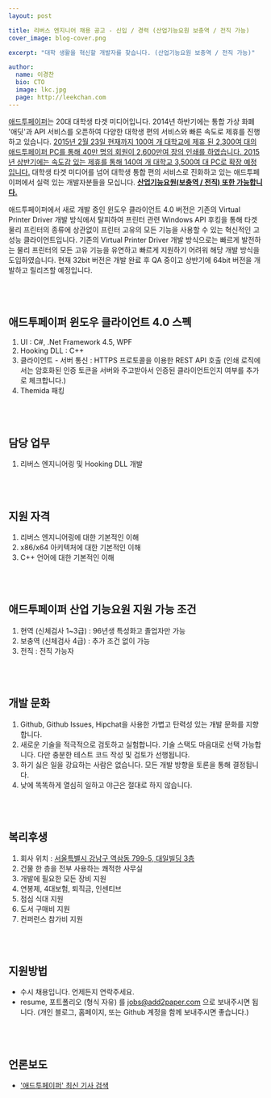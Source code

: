 ```yaml
---
layout: post

title: 리버스 엔지니어 채용 공고 - 신입 / 경력 (산업기능요원 보충역 / 전직 가능)
cover_image: blog-cover.png

excerpt: "대학 생활을 혁신할 개발자를 찾습니다. (산업기능요원 보충역 / 전직 가능)"

author:
  name: 이경찬
  bio: CTO
  image: lkc.jpg
  page: http://leekchan.com
---
```


[애드투페이퍼](http://www.add2paper.com)는 20대 대학생 타겟 미디어입니다. 2014년 하반기에는 통합 가상 화폐 '애딧'과 API 서비스를 오픈하여 다양한 대학생 편의 서비스와 빠른 속도로 제휴를 진행하고 있습니다. <u>2015년 2월 23일 현재까지 100여 개 대학교에 제휴 된 2,300여 대의 애드투페이퍼 PC를 통해 40만 명의 회원이 2,600만여 장의 인쇄를 하였습니다. 2015년 상반기에는 속도감 있는 제휴를 통해 140여 개 대학교 3,500여 대 PC로 확장 예정입니다.</u> 대학생 타겟 미디어를 넘어 대학생 통합 편의 서비스로 진화하고 있는 애드투페이퍼에서 실력 있는 개발자분들을 모십니다. <b><u>산업기능요원(보충역 / 전직) 또한 가능합니다.</u></b>

애드투페이퍼에서 새로 개발 중인 윈도우 클라이언트 4.0 버전은 기존의 Virtual Printer Driver 개발 방식에서 탈피하여 프린터 관련 Windows API 후킹을 통해 타겟 물리 프린터의 종류에 상관없이 프린터 고유의 모든 기능을 사용할 수 있는 혁신적인 고성능 클라이언트입니다. 기존의 Virtual Printer Driver 개발 방식으로는 빠르게 발전하는 물리 프린터의 모든 고유 기능을 유연하고 빠르게 지원하기 어려워 해당 개발 방식을 도입하였습니다. 현재 32bit 버전은 개발 완료 후 QA 중이고 상반기에 64bit 버전을 개발하고 릴리즈할 예정입니다. 

<br><br>

## 애드투페이퍼 윈도우 클라이언트 4.0 스펙
1. UI : C#, .Net Framework 4.5, WPF
2. Hooking DLL : C++
3. 클라이언트 - 서버 통신 : HTTPS 프로토콜을 이용한 REST API 호출 (인쇄 로직에서는 암호화된 인증 토큰을 서버와 주고받아서 인증된 클라이언트인지 여부를 추가로 체크합니다.)
4. Themida 패킹

<br><br>

## 담당 업무
1. 리버스 엔지니어링 및 Hooking DLL 개발

<br><br>

## 지원 자격
1. 리버스 엔지니어링에 대한 기본적인 이해
2. x86/x64 아키텍처에 대한 기본적인 이해
3. C++ 언어에 대한 기본적인 이해

<br><br>

## 애드투페이퍼 산업 기능요원 지원 가능 조건
1. 현역 (신체검사 1~3급) : 96년생 특성화고 졸업자만 가능
2. 보충역 (신체검사 4급) : 추가 조건 없이 가능
3. 전직 : 전직 가능자

<br><br>

## 개발 문화
1. Github, Github Issues, Hipchat을 사용한 가볍고 탄력성 있는 개발 문화를 지향합니다. 
2. 새로운 기술을 적극적으로 검토하고 실험합니다. 기술 스택도 마음대로 선택 가능합니다. 다만 충분한 테스트 코드 작성 및 검토가 선행됩니다. 
3. 하기 싫은 일을 강요하는 사람은 없습니다. 모든 개발 방향을 토론을 통해 결정됩니다.
4. 낮에 똑똑하게 열심히 일하고 야근은 절대로 하지 않습니다. 

<br><br>

## 복리후생
1. 회사 위치 : [서울특별시 강남구 역삼동 799-5, 대일빌딩 3층](http://map.naver.com/local/siteview.nhn?code=13468464)
2. 건물 한 층을 전부 사용하는 쾌적한 사무실  
3. 개발에 필요한 모든 장비 지원
4. 연봉제, 4대보험, 퇴직금, 인센티브
5. 점심 식대 지원  
6. 도서 구매비 지원  
7. 컨퍼런스 참가비 지원  

<br><br>

## 지원방법
* 수시 채용입니다. 언제든지 연락주세요.  
* resume, 포트폴리오 (형식 자유) 를 jobs@add2paper.com 으로 보내주시면 됩니다. (개인 블로그, 홈페이지, 또는 Github 계정을 함께 보내주시면 좋습니다.)  

<br><br>

## 언론보도
* ['애드투페이퍼' 최신 기사 검색](http://search.daum.net/search?w=news&cluster=n&q=%EC%95%A0%EB%93%9C%ED%88%AC%ED%8E%98%EC%9D%B4%ED%8D%BC&sort=1)